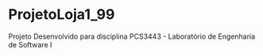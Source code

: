 # ProjetoLoja1_99
Projeto Desenvolvido para disciplina  PCS3443 - Laboratório de Engenharia de Software I
